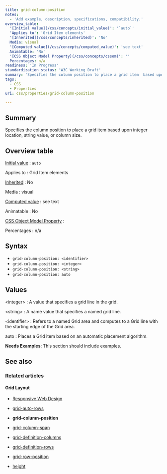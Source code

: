 ```yaml
---
title: grid-column-position
notes:
  - 'Add example, description, specifications, compatibility.'
overview_table:
  '[Initial value](/css/concepts/initial_value)': '`auto`'
  'Applies to': 'Grid Item elements'
  '[Inherited](/css/concepts/inherited)': 'No'
  Media: visual
  '[Computed value](/css/concepts/computed_value)': 'see text'
  Animatable: 'No'
  '[CSS Object Model Property](/css/concepts/cssom)': ''
  Percentages: n/a
readiness: 'In Progress'
standardization_status: 'W3C Working Draft'
summary: 'Specifies the column position to place a grid item  based upon integer location, string value, or column size.'
tags:
  - CSS
  - Properties
uri: css/properties/grid-column-position

---
```

## Summary

Specifies the column position to place a grid item based upon integer location, string value, or column size.

## Overview table

[Initial value](/css/concepts/initial_value)
:   `auto`

Applies to
:   Grid Item elements

[Inherited](/css/concepts/inherited)
:   No

Media
:   visual

[Computed value](/css/concepts/computed_value)
:   see text

Animatable
:   No

[CSS Object Model Property](/css/concepts/cssom)
:

Percentages
:   n/a

## Syntax

-   `grid-column-position: <identifier>`
-   `grid-column-position: <integer>`
-   `grid-column-position: <string>`
-   `grid-column-position: auto`

## Values

\<integer\>
:   A value that specifies a grid line in the grid.

\<string\>
:   A name value that specifies a named grid line.

\<identifier\>
:   Refers to a named Grid area and computes to a Grid line with the starting edge of the Grid area.

auto
:   Places a Grid item based on an automatic placement algorithm.

**Needs Examples**: This section should include examples.

## See also

### Related articles

#### Grid Layout

-   [Responsive Web Design](/concepts/mobile_web/responsive_design)

-   [grid-auto-rows](/css/properties/grid-auto-rows)

-   **grid-column-position**

-   [grid-column-span](/css/properties/grid-column-span)

-   [grid-definition-columns](/css/properties/grid-definition-columns)

-   [grid-definition-rows](/css/properties/grid-definition-rows)

-   [grid-row-position](/css/properties/grid-row-position)

-   [height](/css/properties/height)
